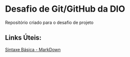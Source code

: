 # Desafio de Git/GitHub da DIO
Repositório criado para o desafio de projeto

## Links Úteis:
[Sintaxe Básica - MarkDown](https://www.markdownguide.org/basic-syntax)
